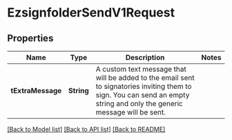 # EzsignfolderSendV1Request

## Properties
Name | Type | Description | Notes
------------ | ------------- | ------------- | -------------
**tExtraMessage** | **String** | A custom text message that will be added to the email sent to signatories inviting them to sign.  You can send an empty string and only the generic message will be sent. | 

[[Back to Model list]](../README.md#documentation-for-models) [[Back to API list]](../README.md#documentation-for-api-endpoints) [[Back to README]](../README.md)


